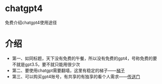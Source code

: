 # chatgpt4
免费介绍chatgpt4使用途径
# 介绍
* 第一、如同标题，天下没有免费的午餐，所以没有免费的gpt4，号称免费的要不就是gpt3.5，要不就只能用很少次
* 第二、要使用chatgpt需要翻墙，这里有稳定的梯子——[梯子](https://github.com/saliva101/fanqiang#tt)
* 第三、可以购买gpt4账号，有共享的有独享的看个人需求——[传送门](https://www.z2u.com/r/chatgpt4#tt)
